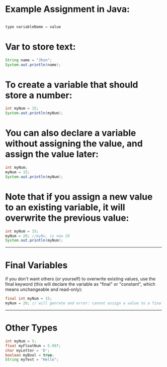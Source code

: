 
# Example Assignment in Java:
```java

type variableName = value
```

# Var to store text:
```java
String name = "Jhon";
System.out.println(name);
```

# To create a variable that should store a number:
```java
int myNum = 15;
System.out.println(myNum);
```
# You can also declare a variable without assigning the value, and assign the value later:
```java
int myNum;
myNum = 15;
System.out.println(myNum);
```
# Note that if you assign a new value to an existing variable, it will overwrite the previous value:
```java
int myNum = 15;
myNum = 20; //myNu, is now 20
System.out.println(myNum);
```

----
# Final Variables

if you don't want others (or yourself) to overwrite existing values, use the final keyword (this will declare the variable as "final" or "constant", which means unchangeable and read-only):
```java
final int myNum = 15;
myNum = 20; // will genrate and error: cannot assign a value to a final variable
```

---
# Other Types
```java
int myNum = 5;
float myFloatNum = 5.99f;
char myLetter = 'D';
boolean myBool = true;
String myText = "Hello";
```


